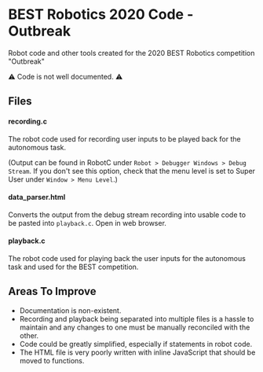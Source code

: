 # BEST Robotics 2020 Code - Outbreak
Robot code and other tools created for the 2020 BEST Robotics competition "Outbreak"

⚠️ Code is not well documented. ⚠️

## Files

#### recording.c

The robot code used for recording user inputs to be played back for the autonomous task.

(Output can be found in RobotC under `Robot > Debugger Windows > Debug Stream`. If you don't see this option, check that the menu level is set to Super User under `Window > Menu Level`.)

#### data_parser.html

Converts the output from the debug stream recording into usable code to be pasted into `playback.c`. Open in web browser.

#### playback.c

The robot code used for playing back the user inputs for the autonomous task and used for the BEST competition.

## Areas To Improve

- Documentation is non-existent.
- Recording and playback being separated into multiple files is a hassle to maintain and any changes to one must be manually reconciled with the other.
- Code could be greatly simplified, especially if statements in robot code.
- The HTML file is very poorly written with inline JavaScript that should be moved to functions.
